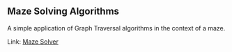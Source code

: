 ## Maze Solving Algorithms

A simple application of Graph Traversal algorithms in the context of a maze.

Link: [Maze Solver](https://ashmenhennett.github.io/maze-solver-js/maze.html)